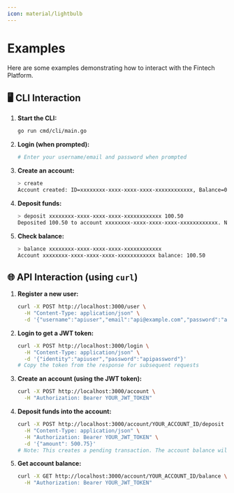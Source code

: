 ```yaml
---
icon: material/lightbulb
---
```


# Examples

Here are some examples demonstrating how to interact with the Fintech Platform.

## 🖥️ CLI Interaction

1. **Start the CLI:**

   ```bash
   go run cmd/cli/main.go
   ```

2. **Login (when prompted):**

   ```bash
   # Enter your username/email and password when prompted
   ```

3. **Create an account:**

   ```bash
   > create
   Account created: ID=xxxxxxxx-xxxx-xxxx-xxxx-xxxxxxxxxxxx, Balance=0.00
   ```

4. **Deposit funds:**

   ```bash
   > deposit xxxxxxxx-xxxx-xxxx-xxxx-xxxxxxxxxxxx 100.50
   Deposited 100.50 to account xxxxxxxx-xxxx-xxxx-xxxx-xxxxxxxxxxxx. New balance: 100.50
   ```

5. **Check balance:**

   ```bash
   > balance xxxxxxxx-xxxx-xxxx-xxxx-xxxxxxxxxxxx
   Account xxxxxxxx-xxxx-xxxx-xxxx-xxxxxxxxxxxx balance: 100.50
   ```

## 🌐 API Interaction (using `curl`)

1. **Register a new user:**

   ```bash
   curl -X POST http://localhost:3000/user \
     -H "Content-Type: application/json" \
     -d '{"username":"apiuser","email":"api@example.com","password":"apipassword"}'
   ```

2. **Login to get a JWT token:**

   ```bash
   curl -X POST http://localhost:3000/login \
     -H "Content-Type: application/json" \
     -d '{"identity":"apiuser","password":"apipassword"}'
   # Copy the token from the response for subsequent requests
   ```

3. **Create an account (using the JWT token):**

   ```bash
   curl -X POST http://localhost:3000/account \
     -H "Authorization: Bearer YOUR_JWT_TOKEN"
   ```

4. **Deposit funds into the account:**

   ```bash
   curl -X POST http://localhost:3000/account/YOUR_ACCOUNT_ID/deposit \
     -H "Content-Type: application/json" \
     -H "Authorization: Bearer YOUR_JWT_TOKEN" \
     -d '{"amount": 500.75}'
   # Note: This creates a pending transaction. The account balance will only update after the payment provider (or mock) calls the webhook endpoint to confirm payment completion.
   ```

5. **Get account balance:**

   ```bash
   curl -X GET http://localhost:3000/account/YOUR_ACCOUNT_ID/balance \
     -H "Authorization: Bearer YOUR_JWT_TOKEN"
   ```
